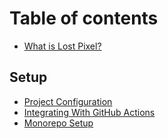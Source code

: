 # Table of contents

* [What is Lost Pixel?](README.md)

## Setup

* [Project Configuration](setup/project-configuration.md)
* [Integrating With GitHub Actions](setup/integrating-with-github-actions.md)
* [Monorepo Setup](setup/monorepo-setup.md)
